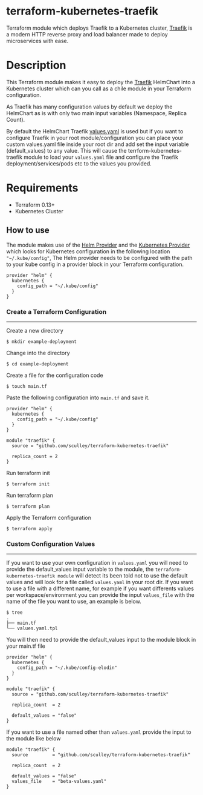 # terraform-kubernetes-traefik
Terraform module which deploys Traefik to a Kubernetes cluster, [Traefik](https://traefik.io/) is a modern HTTP reverse proxy and load balancer made to deploy microservices with ease.

# Description

This Terraform module makes it easy to deploy the [Traefik](https://github.com/traefik/traefik-helm-chart) HelmChart into a Kubernetes cluster which can you call as a chile module in your Terraform configuration.

As Traefik has many configuration values by default we deploy the HelmChart as is with only two main input variables (Namespace, Replica Count).

By default the HelmChart Traefik [values.yaml](https://github.com/traefik/traefik-helm-chart/blob/master/traefik/values.yaml) is used but if you want to configure Traefik in your root module/configuration you can place your custom values.yaml file inside your root dir and add set the input variable (default_values) to any value. This will cause the terrform-kubernetes-traefik module to load your `values.yaml` file and configure the Traefik deployment/services/pods etc to the values you provided.

# Requirements

- Terraform 0.13+
- Kubernetes Cluster

## How to use

The module makes use of the [Helm Provider](https://registry.terraform.io/providers/hashicorp/helm/latest/docs) and the [Kubernetes Provider](https://registry.terraform.io/providers/hashicorp/kubernetes/latest/docs) which looks for Kubernetes configuration in the following location ```"~/.kube/config"```, The Helm provider needs to be configured with the path to your kube config in a provider block in your Terraform configuration.

```hcl
provider "helm" {
  kubernetes {
    config_path = "~/.kube/config"
  }
}
```

### Create a Terraform Configuration
---

Create a new directory

```shell
$ mkdir example-deployment
```

Change into the directory

```shell
$ cd example-deployment
```

Create a file for the configuration code

```shell
$ touch main.tf
```

Paste the following configuration into ```main.tf``` and save it.

```hcl
provider "helm" {
  kubernetes {
    config_path = "~/.kube/config"
  }
}

module "traefik" {
  source = "github.com/sculley/terraform-kubernetes-traefik"

  replica_count = 2
}
```

Run terraform init

```shell
$ terraform init
```

Run terraform plan

```
$ terraform plan
```

Apply the Terraform configuration

```shell
$ terraform apply
```

### Custom Configuration Values
---

If you want to use your own configuration in `values.yaml` you will need to provide the default_values input variable to the module, the `terraform-kubernetes-traefik module` will detect its been told not to use the default values and will look for a file called `values.yaml` in your root dir. If you want to use a file with a different name, for example if you want differents values per workspace/environment you can provide the input `values_file` with the name of the file you want to use, an example is below.

```
$ tree
.
├── main.tf
└── values.yaml.tpl
```

You will then need to provide the default_values input to the module block in your main.tf file


```hcl
provider "helm" {
  kubernetes {
    config_path = "~/.kube/config-elodin"
  }
}

module "traefik" {
  source = "github.com/sculley/terraform-kubernetes-traefik"

  replica_count  = 2

  default_values = "false"
}
```

If you want to use a file named other than `values.yaml` provide the input to the module like below

```hcl
module "traefik" {
  source         = "github.com/sculley/terraform-kubernetes-traefik"

  replica_count  = 2

  default_values = "false"
  values_file    = "beta-values.yaml"
}
```